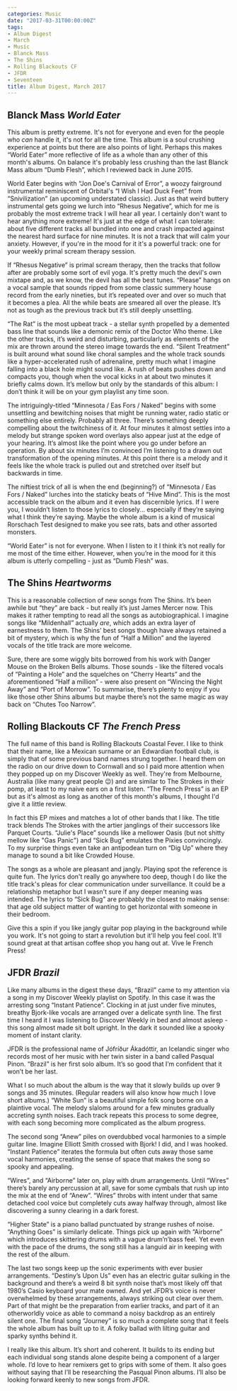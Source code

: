 ```yaml
---
categories: Music
date: "2017-03-31T00:00:00Z"
tags:
- Album Digest
- March
- Music
- Blanck Mass
- The Shins
- Rolling Blackouts CF
- JFDR
- Seventeen
title: Album Digest, March 2017
---
```


## Blanck Mass *World Eater* 

This album is pretty extreme. It's not for everyone and even for the people who *can* handle it, it's not for all the time. This album is a soul crushing experience at points but there are also points of light. Perhaps this makes “World Eater” more reflective of life as a whole than any other of this month's albums. On balance it's probably less crushing than the last Blanck Mass album “Dumb Flesh”, which I reviewed back in June 2015. 

World Eater begins with “Jon Doe's Carnival of Error”, a woozy fairground instrumental reminiscent of Orbital's “I Wish I Had Duck Feet” from “Snivilization” (an upcoming understated classic). Just as that weird buttery instrumental gets going we lurch into “Rhesus Negative”, which for me is probably the most extreme track I will hear all year. I certainly don't want to hear anything more extreme! It's just at the edge of what I can tolerate: about five different tracks all bundled into one and crash impacted against the nearest hard surface for nine minutes. It is not a track that will calm your anxiety. However, if you're in the mood for it it's a powerful track: one for your weekly primal scream therapy session.

If “Rhesus Negative” is primal scream therapy, then the tracks that follow after are probably some sort of evil yoga. It's pretty much the devil's own mixtape and, as we know, the devil has all the best tunes. “Please” hangs on a vocal sample that sounds ripped from some classic summery house record from the early nineties, but it’s repeated over and over so much that it becomes a plea. All the while beats are smeared all over the please. It’s not as tough as the previous track but it’s still deeply unsettling. 

“The Rat” is the most upbeat track - a stellar synth propelled by a demented bass line that sounds like a demonic remix of the Doctor Who theme. Like the other tracks, it’s weird and disturbing, particularly as elements of the mix are thrown around the stereo image towards the end. “Silent Treatment” is built around what sound like choral samples and the whole track sounds like a hyper-accelerated rush of adrenaline, pretty much what I imagine falling into a black hole might sound like. A rush of beats pushes down and compacts you, though when the vocal kicks in at about two minutes it briefly calms down. It’s mellow but only by the standards of this album: I don’t think it will be on your gym playlist any time soon.

The intriguingly-titled “Minnesota / Eas Fors / Naked” begins with some unsettling and bewitching noises that might be running water, radio static or something else entirely. Probably all three. There’s something deeply compelling about the twitchiness of it. At four minutes it almost settles into a melody but strange spoken word overlays also appear just at the edge of your hearing. It’s almost like the point where you go under before an operation. By about six minutes I’m convinced I’m listening to a drawn out transformation of the opening minutes. At this point there is a melody and it feels like the whole track is pulled out and stretched over itself but backwards in time.

The niftiest trick of all is when the end (beginning?) of “Minnesota / Eas Fors / Naked” lurches into the staticky beats of “Hive Mind”. This is the most accessible track on the album and it even has discernible lyrics. If I were you, I wouldn’t listen to those lyrics to closely... especially if they’re saying what I think they’re saying. Maybe the whole album is a kind of musical Rorschach Test designed to make you see rats, bats and other assorted monsters. 

“World Eater” is not for everyone. When I listen to it I think it’s not really for me most of the time either. However, when you’re in the mood for it this album is utterly compelling - just as “Dumb Flesh” was.

## The Shins *Heartworms*

This is a reasonable collection of new songs from The Shins. It’s been awhile but “they” are back - but really it’s just James Mercer now. This makes it rather tempting to read all the songs as autobiographical. I imagine songs like “Mildenhall” actually *are*, which adds an extra layer of earnestness to them. The Shins’ best songs though have always retained a bit of mystery, which is why the fun of “Half a Million” and the layered vocals of the title track are more welcome. 

Sure, there are some wiggly bits borrowed from his work with Danger Mouse on the Broken Bells albums. Those sounds - like the filtered vocals of “Painting a Hole” and the squelches on “Cherry Hearts” and the aforementioned “Half a million” - were also present on “Wincing the Night Away” and “Port of Morrow”. To summarise, there’s plenty to enjoy if you like those other Shins albums but maybe there’s not the same magic as way back on “Chutes Too Narrow”. 

## Rolling Blackouts CF *The French Press*

The full name of this band is Rolling Blackouts Coastal Fever. I like to think that their name, like a Mexican surname or an Edwardian football club, is simply that of some previous band names strung together. I heard them on the radio on our drive down to Cornwall and so I paid more attention when they popped up on my Discover Weekly as well. They're from Melbourne, Australia (like many great people &#x1f609;) and are similar to The Strokes in their pomp, at least to my naive ears on a first listen. “The French Press” is an EP but as it's almost as long as another of this month's albums, I thought I'd give it a little review.

In fact this EP mixes and matches a lot of other bands that I like. The title track blends The Strokes with the artier janglings of their successors like Parquet Courts. “Julie's Place” sounds like a mellower Oasis (but not shitty mellow like "Gas Panic") and “Sick Bug” emulates the Pixies convincingly. To my surprise things even take an antipodean turn on “Dig Up” where they manage to sound a bit like Crowded House.

The songs as a whole are pleasant and jangly. Playing spot the reference is quite fun. The lyrics don't really go anywhere too deep, though I do like the title track's pleas for clear communication under surveillance. It could be a relationship metaphor but I wasn't sure if any deeper meaning was intended. The lyrics to “Sick Bug” are probably the closest to making sense: that age old subject matter of wanting to get horizontal with someone in their bedroom. 

Give this a spin if you like jangly guitar pop playing in the background while you work. It's not going to start a revolution but it'll help you feel cool. It'll sound great at that artisan coffee shop you hang out at. Vive le French Press!

## JFDR *Brazil*

Like many albums in the digest these days, “Brazil” came to my attention via a song in my Discover Weekly playlist on Spotify. In this case it was the arresting song “Instant Patience”. Clocking in at just under five minutes, breathy Bjork-like vocals are arranged over a delicate synth line. The first time I heard it I was listening to Discover Weekly in bed and almost asleep - this song almost made sit bolt upright. In the dark it sounded like a spooky moment of instant clarity.

JFDR is the professional name of Jófríður Ákadóttir, an Icelandic singer who records most of her music with her twin sister in a band called Pasqual Pinon. “Brazil” is her first solo album. It’s so good that I’m confident that it won’t be her last.

What I so much about the album is the way that it slowly builds up over 9 songs and 35 minutes. (Regular readers will also know how much I love short albums.) “White Sun” is a beautiful simple folk song borne on a plaintive vocal. The melody slaloms around for a few minutes gradually accreting synth noises. Each track repeats this process to some degree, with each song becoming more complicated as the album progress.

The second song “Anew” piles on overdubbed vocal harmonies to a simple guitar line. Imagine Elliott Smith crossed with Bjork! I did, and I was hooked. “Instant Patience” iterates the formula but often cuts away those same vocal harmonies, creating the sense of space that makes the song so spooky and appealing.

“Wires”, and “Airborne” later on, play with drum arrangements. Until “Wires” there’s barely any percussion at all, save for some cymbals that rush up into the mix at the end of “Anew”. “Wires” throbs with intent under that same detached cool voice but completely cuts away halfway through, almost like discovering a sunny clearing in a dark forest.

“Higher State” is a piano ballad punctuated by strange rushes of noise. “Anything Goes” is similarly delicate. Things pick up again with “Airborne” which introduces skittering drums with a vague drum’n’bass feel. Yet even with the pace of the drums, the song still has a languid air in keeping with the rest of the album.

The last two songs keep up the sonic experiments with ever busier arrangements. “Destiny’s Upon Us” even has an electric guitar sulking in the background and there’s a weird 8 bit synth noise that’s most likely off that 1980’s Casio keyboard your mate owned. And yet JFDR’s voice is never overwhelmed by these arrangements, always striking out clear over them. Part of that might be the preparation from earlier tracks, and part of it an otherworldly voice as able to command a noisy backdrop as an entirely silent one. The final song “Journey” is so much a complete song that it feels the whole album has built up to it. A folky ballad with lilting guitar and sparky synths behind it. 

I really like this album. It’s short and coherent. It builds to its ending but each individual song stands alone despite being a component of a larger whole. I’d love to hear remixers get to grips with some of them. It also goes without saying that I’ll be researching the Pasqual Pinon albums. I’ll also be looking forward keenly to new songs from JFDR.